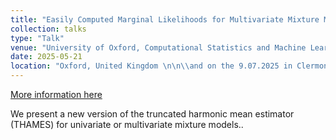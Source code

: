 ```yaml
---
title: "Easily Computed Marginal Likelihoods for Multivariate Mixture Models Using the THAMES Estimator"
collection: talks
type: "Talk"
venue: "University of Oxford, Computational Statistics and Machine Learning Group"
date: 2025-05-21
location: "Oxford, United Kingdom \n\n\\and on the 9.07.2025 in Clermont-Ferrand, France"
---
```


[More information here](https://github.com/oxcsml/ML_bazaar/wiki/Seminar)

We present a new version of the truncated harmonic mean estimator (THAMES) for univariate or multivariate mixture models..

